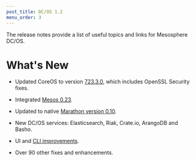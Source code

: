 ```yaml
---
post_title: DC/OS 1.2
menu_order: 3
---
```

The release notes provide a list of useful topics and links for Mesosphere DC/OS.

# What's New

  * Updated CoreOS to version [723&#046;3.0][1], which includes OpenSSL Security fixes.

  * Integrated [Mesos 0.23][2].

  * Updated to native [Marathon version 0.10][3].

  * New DC/OS services: Elasticsearch, Riak, Crate.io, ArangoDB and Basho.

  * UI and [CLI improvements][4].

  * Over 90 other fixes and enhancements.

 [1]: https://coreos.com/releases/#723.3.0
 [2]: http://mesos.apache.org/blog/mesos-0-23-0-released/
 [3]: https://github.com/mesosphere/marathon/releases/tag/v0.10.0
 [4]: https://github.com/mesosphere/dcos-cli/releases